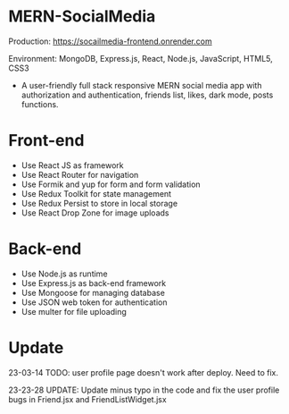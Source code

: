 # MERN-SocialMedia
Production: https://socailmedia-frontend.onrender.com

Environment: MongoDB, Express.js, React, Node.js, JavaScript, HTML5, CSS3
- A user-friendly full stack responsive MERN social media app with authorization and authentication, friends list, likes, dark mode, posts functions.

# Front-end
- Use React JS as framework
- Use React Router for navigation
- Use Formik and yup for form and form validation
- Use Redux Toolkit for state management
- Use Redux Persist to store in local storage
- Use React Drop Zone for image uploads

# Back-end
- Use Node.js as runtime
- Use Express.js as back-end framework
- Use Mongoose for managing database
- Use JSON web token for authentication
- Use multer for file uploading

# Update
23-03-14 TODO: user profile page doesn't work after deploy. Need to fix. 

23-23-28 UPDATE: Update minus typo in the code and fix the user profile bugs in Friend.jsx and FriendListWidget.jsx
